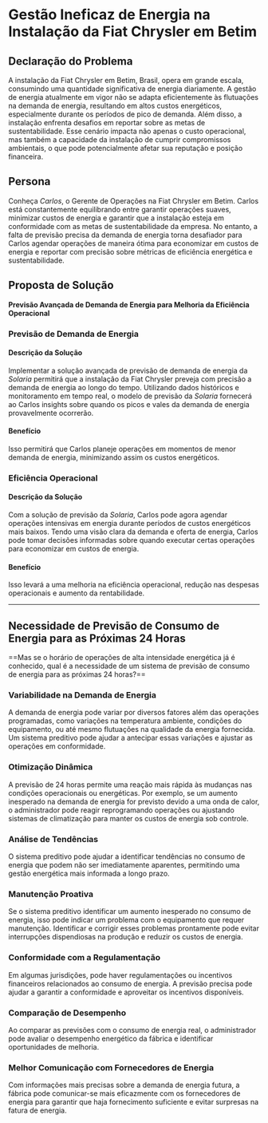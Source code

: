 # Gestão Ineficaz de Energia na Instalação da Fiat Chrysler em Betim

## Declaração do Problema
A instalação da Fiat Chrysler em Betim, Brasil, opera em grande escala, consumindo uma quantidade significativa de energia diariamente. A gestão de energia atualmente em vigor não se adapta eficientemente às flutuações na demanda de energia, resultando em altos custos energéticos, especialmente durante os períodos de pico de demanda. Além disso, a instalação enfrenta desafios em reportar sobre as metas de sustentabilidade. Esse cenário impacta não apenas o custo operacional, mas também a capacidade da instalação de cumprir compromissos ambientais, o que pode potencialmente afetar sua reputação e posição financeira.

## Persona
Conheça *Carlos*, o Gerente de Operações na Fiat Chrysler em Betim. Carlos está constantemente equilibrando entre garantir operações suaves, minimizar custos de energia e garantir que a instalação esteja em conformidade com as metas de sustentabilidade da empresa. No entanto, a falta de previsão precisa da demanda de energia torna desafiador para Carlos agendar operações de maneira ótima para economizar em custos de energia e reportar com precisão sobre métricas de eficiência energética e sustentabilidade.

## Proposta de Solução
**Previsão Avançada de Demanda de Energia para Melhoria da Eficiência Operacional**

### Previsão de Demanda de Energia
#### Descrição da Solução
Implementar a solução avançada de previsão de demanda de energia da *Solaria* permitirá que a instalação da Fiat Chrysler preveja com precisão a demanda de energia ao longo do tempo. Utilizando dados históricos e monitoramento em tempo real, o modelo de previsão da *Solaria* fornecerá ao Carlos insights sobre quando os picos e vales da demanda de energia provavelmente ocorrerão.

#### Benefício
Isso permitirá que Carlos planeje operações em momentos de menor demanda de energia, minimizando assim os custos energéticos.

### Eficiência Operacional
#### Descrição da Solução
Com a solução de previsão da *Solaria*, Carlos pode agora agendar operações intensivas em energia durante períodos de custos energéticos mais baixos. Tendo uma visão clara da demanda e oferta de energia, Carlos pode tomar decisões informadas sobre quando executar certas operações para economizar em custos de energia.

#### Benefício
Isso levará a uma melhoria na eficiência operacional, redução nas despesas operacionais e aumento da rentabilidade.

---

## Necessidade de Previsão de Consumo de Energia para as Próximas 24 Horas
==Mas se o horário de operações de alta intensidade energética já é conhecido, qual é a necessidade de um sistema de previsão de consumo de energia para as próximas 24 horas?==

### Variabilidade na Demanda de Energia
A demanda de energia pode variar por diversos fatores além das operações programadas, como variações na temperatura ambiente, condições do equipamento, ou até mesmo flutuações na qualidade da energia fornecida. Um sistema preditivo pode ajudar a antecipar essas variações e ajustar as operações em conformidade.

### Otimização Dinâmica
A previsão de 24 horas permite uma reação mais rápida às mudanças nas condições operacionais ou energéticas. Por exemplo, se um aumento inesperado na demanda de energia for previsto devido a uma onda de calor, o administrador pode reagir reprogramando operações ou ajustando sistemas de climatização para manter os custos de energia sob controle.

### Análise de Tendências
O sistema preditivo pode ajudar a identificar tendências no consumo de energia que podem não ser imediatamente aparentes, permitindo uma gestão energética mais informada a longo prazo.

### Manutenção Proativa
Se o sistema preditivo identificar um aumento inesperado no consumo de energia, isso pode indicar um problema com o equipamento que requer manutenção. Identificar e corrigir esses problemas prontamente pode evitar interrupções dispendiosas na produção e reduzir os custos de energia.

### Conformidade com a Regulamentação
Em algumas jurisdições, pode haver regulamentações ou incentivos financeiros relacionados ao consumo de energia. A previsão precisa pode ajudar a garantir a conformidade e aproveitar os incentivos disponíveis.

### Comparação de Desempenho
Ao comparar as previsões com o consumo de energia real, o administrador pode avaliar o desempenho energético da fábrica e identificar oportunidades de melhoria.

### Melhor Comunicação com Fornecedores de Energia
Com informações mais precisas sobre a demanda de energia futura, a fábrica pode comunicar-se mais eficazmente com os fornecedores de energia para garantir que haja fornecimento suficiente e evitar surpresas na fatura de energia.
